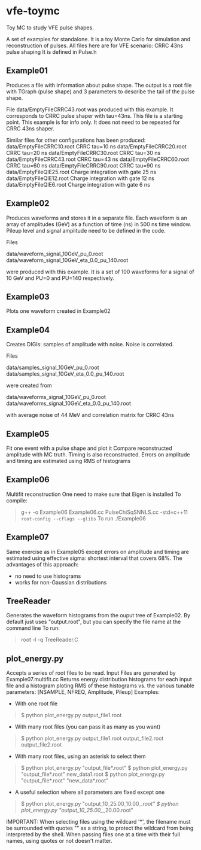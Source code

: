 # vfe-toymc
Toy MC to study VFE pulse shapes.


A set of examples for standalone.
It is a toy Monte Carlo for simulation and reconstruction of pulses.
All files here are for VFE scenario: CRRC 43ns pulse shaping
It is defined in Pulse.h

Example01
---------

Produces a file with information about pulse shape.  The output is a
root file with TGraph (pulse shape) and 3 parameters to describe the
tail of the pulse shape.

File data/EmptyFileCRRC43.root was produced with this example. It
corresponds to CRRC pulse shaper with tau=43ns. This file is a
starting point. This example is for info only. It does not need to be
repeated for CRRC 43ns shaper.

Similar files for other configurations has been produced:
data/EmptyFileCRRC10.root    CRRC tau=10 ns
data/EmptyFileCRRC20.root    CRRC tau=20 ns
data/EmptyFileCRRC30.root    CRRC tau=30 ns
data/EmptyFileCRRC43.root    CRRC tau=43 ns
data/EmptyFileCRRC60.root    CRRC tau=60 ns
data/EmptyFileCRRC90.root    CRRC tau=90 ns
data/EmptyFileQIE25.root    Charge integration with gate 25 ns
data/EmptyFileQIE12.root    Charge integration with gate 12 ns
data/EmptyFileQIE6.root     Charge integration with gate 6 ns



Example02
---------

Produces waveforms and stores it in a separate file. Each waveform is
an array of amplitudes (GeV) as a function of time (ns) in 500 ns time
window. Pileup level and signal amplitude need to be defined in the
code.

Files

data/waveform_signal_10GeV_pu_0.root 
data/waveform_signal_10GeV_eta_0.0_pu_140.root

were produced with this example. It is a set of 100 waveforms for
a signal of 10 GeV and PU=0 and PU=140 respectively.


Example03
---------

Plots one waveform created in Example02


Example04
---------

Creates DIGIs: samples of amplitude with noise.
Noise is correlated.

Files

data/samples_signal_10GeV_pu_0.root 
data/samples_signal_10GeV_eta_0.0_pu_140.root

were created from

data/waveforms_signal_10GeV_pu_0.root 
data/waveforms_signal_10GeV_eta_0.0_pu_140.root

with average noise of 44 MeV and correlation matrix for CRRC 43ns



Example05
---------

Fit one event with a pulse shape and plot it
Compare reconstructed amplitude with MC truth.
Timing is also reconstructed.
Errors on amplitude and timing are estimated using RMS of histograms


Example06
---------

Multifit reconstruction
One need to make sure that Eigen is installed
To compile:
> g++ -o Example06 Example06.cc PulseChiSqSNNLS.cc -std=c++11 `root-config --cflags --glibs`
To run
> ./Example06 


Example07
---------

Same exercise as in Example05 except errors on amplitude and timing are estimated using effective sigma: shortest interval that covers 68%. The advantages of this approach:
- no need to use histograms
- works for non-Gaussian distributions

TreeReader
----------

Generates the waveform histograms from the ouput tree of Example02. By default just uses "output.root", but you can specify the file name at the command line
To run:
> root -l -q TreeReader.C

plot_energy.py
----------
Accepts a series of root files to be read.
Input Files are generated by Example07.multifit.cc
Returns energy distribution histograms for each input file and a histogram ploting RMS of these histograms vs. the various tunable parameters:
[NSAMPLE, NFREQ, Amplitude, Pileup]
Examples:
- With one root file
>   $ python plot_energy.py output_file1.root
- With many root files (you can pass it as many as you want)
>   $ python plot_energy.py output_file1.root output_file2.root output_file2.root
- With many root files, using an asterisk to select them
>   $ python plot_energy.py "output_file*.root"
>   $ python plot_energy.py "output_file*.root" new_data1.root
>   $ python plot_energy.py "output_file*.root" "new_data*.root"
- A useful selection where all parameters are fixed except one
>   $ python plot_energy.py "output_10_25.00_10.00_*.root"
>   $ python plot_energy.py "output_10_25.00_*_20.00.root"
    
IMPORTANT: When selecting files using the wildcard '*', the filename must be surrounded with quotes "" as a string, to protect the wildcard from being interpreted by the shell. When passing files one at a time with their full names, using quotes or not doesn't matter.
